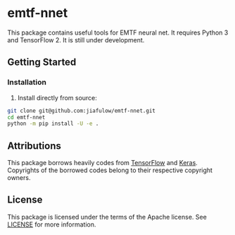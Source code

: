 # emtf-nnet

This package contains useful tools for EMTF neural net. It requires Python 3 and TensorFlow 2.
It is still under development.

## Getting Started

### Installation

1. Install directly from source:

``` bash
git clone git@github.com:jiafulow/emtf-nnet.git
cd emtf-nnet
python -m pip install -U -e .
```

## Attributions

This package borrows heavily codes from [TensorFlow](https://www.tensorflow.org/) and
[Keras](https://keras.io/). Copyrights of the borrowed codes belong to their respective
copyright owners.

## License

This package is licensed under the terms of the Apache license. See [LICENSE](LICENSE) for more information.
